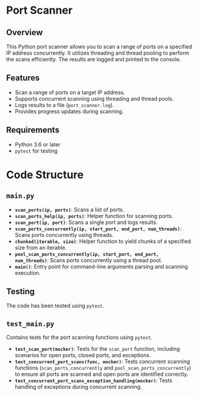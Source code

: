 # Port Scanner

## Overview

This Python port scanner allows you to scan a range of ports on a specified IP address concurrently. It utilizes threading and thread pooling to perform the scans efficiently. The results are logged and printed to the console.

## Features

- Scan a range of ports on a target IP address.
- Supports concurrent scanning using threading and thread pools.
- Logs results to a file (`port_scanner.log`).
- Provides progress updates during scanning.

## Requirements

- Python 3.6 or later
- `pytest` for testing

# Code Structure

## `main.py`

- **`scan_ports(ip, ports)`**: Scans a list of ports.
- **`scan_ports_help(ip, ports)`**: Helper function for scanning ports.
- **`scan_port(ip, port)`**: Scans a single port and logs results.
- **`scan_ports_concurrently(ip, start_port, end_port, num_threads)`**: Scans ports concurrently using threads.
- **`chunked(iterable, size)`**: Helper function to yield chunks of a specified size from an iterable.
- **`pool_scan_ports_concurrently(ip, start_port, end_port, num_threads)`**: Scans ports concurrently using a thread pool.
- **`main()`**: Entry point for command-line arguments parsing and scanning execution.

## Testing

The code has been tested using `pytest`.
## `test_main.py`

Contains tests for the port scanning functions using `pytest`.

- **`test_scan_port(mocker)`**: Tests for the `scan_port` function, including scenarios for open ports, closed ports, and exceptions.
- **`test_concurrent_port_scans(func, mocker)`**: Tests concurrent scanning functions (`scan_ports_concurrently` and `pool_scan_ports_concurrently`) to ensure all ports are scanned and open ports are identified correctly.
- **`test_concurrent_port_scans_exception_handling(mocker)`**: Tests handling of exceptions during concurrent scanning.

